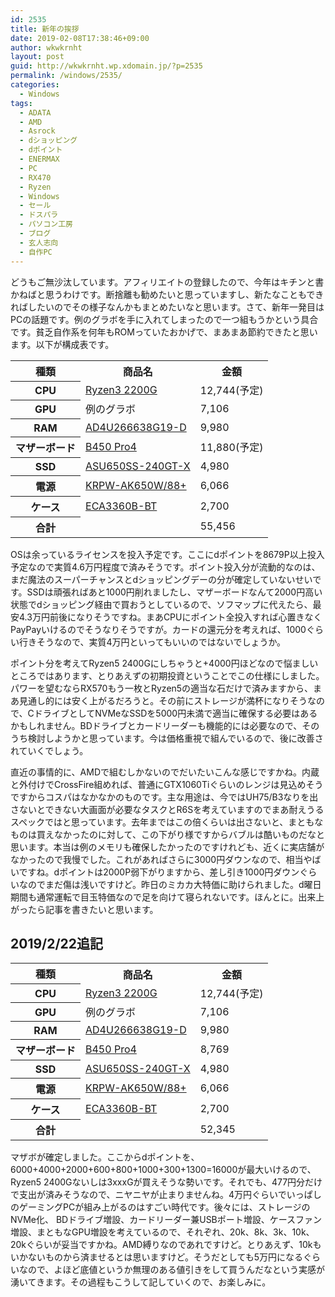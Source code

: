 ```yaml
---
id: 2535
title: 新年の挨拶
date: 2019-02-08T17:38:46+09:00
author: wkwkrnht
layout: post
guid: http://wkwkrnht.wp.xdomain.jp/?p=2535
permalink: /windows/2535/
categories:
  - Windows
tags:
  - ADATA
  - AMD
  - Asrock
  - dショッピング
  - dポイント
  - ENERMAX
  - PC
  - RX470
  - Ryzen
  - Windows
  - セール
  - ドスパラ
  - パソコン工房
  - ブログ
  - 玄人志向
  - 自作PC
---
```

どうもご無沙汰しています。アフィリエイトの登録したので、今年はキチンと書かねばと思うわけです。断捨離も勧めたいと思っていますし、新たなこともできればしたいのでその様子なんかもまとめたいなと思います。さて、新年一発目はPCの話題です。例のグラボを手に入れてしまったので一つ組もうかという具合です。貧乏自作系を何年もROMっていたおかげで、まあまあ節約できたと思います。以下が構成表です。

<table>
  <tr>
    <th>
      種類
    </th>
    <th>
      商品名
    </th>
    <th>
      金額
    </th>
  </tr>
  <tr>
    <th>
      CPU
    </th>
    <td>
      <a href="https://www.dospara.co.jp/5shopping/detail_parts.php?bg=1&br=10&sbr=1299&ic=451545&ft=Ryzen3+2200G&lf=2" title="Ryzen3 2200G" target="_blank" rel="noopener">Ryzen3 2200G</a>
    </td>
    <td>
      12,744(予定)
    </td>
  </tr>
  <tr>
    <th>
      GPU
    </th>
    <td>
      例のグラボ
    </td>
    <td>
      7,106
    </td>
  </tr>
  <tr>
    <th>
      RAM
    </th>
    <td>
      <a href="https://www.dospara.co.jp/5shopping/detail_parts.php?bg=1&br=12&sbr=1017&ic=457266&ft=AD4U266638G19-D&lf=2" title="AD4U266638G19-D" target="_blank" rel="noopener">AD4U266638G19-D</a>
    </td>
    <td>
      9,980
    </td>
  </tr>
  <tr>
    <th>
      マザーボード
    </th>
    <td>
      <a href="https://www.dospara.co.jp/5shopping/detail_parts.php?bg=1&br=21&sbr=1297&ic=453935&ft=B450+Pro4&lf=2" title="B450 Pro4" target="_blank" rel="noopener">B450 Pro4</a>
    </td>
    <td>
      11,880(予定)
    </td>
  </tr>
  <tr>
    <th>
      SSD
    </th>
    <td>
      <a href="https://www.dospara.co.jp/5shopping/detail_parts.php?bg=1&br=115&sbr=1155&ic=456872&ft=ASU650SS-240GT-R&lf=2" title="ASU650SS-240GT-X" target="_blank" rel="noopener">ASU650SS-240GT-X</a>
    </td>
    <td>
      4,980
    </td>
  </tr>
  <tr>
    <th>
      電源
    </th>
    <td>
      <a href="KRPW-AK650W/88+" title="KRPW-AK650W/88+" target="_blank" rel="noopener">KRPW-AK650W/88+</a>
    </td>
    <td>
      6,066
    </td>
  </tr>
  <tr>
    <th>
      ケース
    </th>
    <td>
      <a href="https://www.dospara.co.jp/5shopping/detail_parts.php?bg=1&br=72&sbr=79&ic=385119&lf=2" title="ECA3360B-BT" target="_blank" rel="noopener">ECA3360B-BT</a>
    </td>
    <td>
      2,700
    </td>
  </tr>
  <tr>
    <th>
      合計
    </th>
    <td>
    </td>
    <td>
      55,456
    </td>
  </tr>
</table>

OSは余っているライセンスを投入予定です。ここにdポイントを8679P以上投入予定なので実質4.6万円程度で済みそうです。ポイント投入分が流動的なのは、まだ魔法のスーパーチャンスとdショッピングデーの分が確定していないせいです。SSDは頑張ればあと1000円削れましたし、マザーボードなんて2000円高い状態でdショッピング経由で買おうとしているので、ソフマップに代えたら、最安4.3万円前後になりそうですね。まあCPUにポイント全投入すれば心置きなくPayPayいけるのでそうなりそうですが。カードの還元分を考えれば、1000ぐらい行きそうなので、実質4万円といってもいいのではないでしょうか。

ポイント分を考えてRyzen5 2400Gにしちゃうと+4000円ほどなので悩ましいところではあります、とりあえずの初期投資ということでこの仕様にしました。パワーを望むならRX570もう一枚とRyzen5の適当な石だけで済みますから、まあ見通し的には安く上がるだろうと。その前にストレージが満杯になりそうなので、CドライブとしてNVMeなSSDを5000円未満で適当に確保する必要はあるかもしれません。BDドライブとカードリーダーも機能的には必要なので、そのうち検討しようかと思っています。今は価格重視で組んでいるので、後に改善されていくでしょう。

直近の事情的に、AMDで組むしかないのでだいたいこんな感じですかね。内蔵と外付けでCrossFire組めれば、普通にGTX1060Tiぐらいのレンジは見込めそうですからコスパはなかなかのものです。主な用途は、今ではUH75/B3なりを出さないとできない大画面が必要なタスクとR6Sを考えていますのでまあ耐えうるスペックではと思っています。去年まではこの倍くらいは出さないと、まともなものは買えなかったのに対して、この下がり様ですからバブルは酷いものだなと思います。本当は例のメモリも確保したかったのですけれども、近くに実店舗がなかったので我慢でした。これがあればさらに3000円ダウンなので、相当やばいですね。dポイントは2000P弱下がりますから、差し引き1000円ダウンぐらいなのでまだ傷は浅いですけど。昨日のミカカ大特価に助けられました。d曜日期間も通常運転で目玉特価なので足を向けて寝られないです。ほんとに。出来上がったら記事を書きたいと思います。

## 2019/2/22追記

<table>
  <tr>
    <th>
      種類
    </th>
    <th>
      商品名
    </th>
    <th>
      金額
    </th>
  </tr>
  <tr>
    <th>
      CPU
    </th>
    <td>
      <a href="https://www.dospara.co.jp/5shopping/detail_parts.php?bg=1&br=10&sbr=1299&ic=451545&ft=Ryzen3+2200G&lf=2" title="Ryzen3 2200G" target="_blank" rel="noopener">Ryzen3 2200G</a>
    </td>
    <td>
      12,744(予定)
    </td>
  </tr>
  <tr>
    <th>
      GPU
    </th>
    <td>
      例のグラボ
    </td>
    <td>
      7,106
    </td>
  </tr>
  <tr>
    <th>
      RAM
    </th>
    <td>
      <a href="https://www.dospara.co.jp/5shopping/detail_parts.php?bg=1&br=12&sbr=1017&ic=457266&ft=AD4U266638G19-D&lf=2" title="AD4U266638G19-D" target="_blank" rel="noopener">AD4U266638G19-D</a>
    </td>
    <td>
      9,980
    </td>
  </tr>
  <tr>
    <th>
      マザーボード
    </th>
    <td>
      <a href="https://www.dospara.co.jp/5shopping/detail_parts.php?bg=1&br=21&sbr=1297&ic=453935&ft=B450+Pro4&lf=2" title="B450 Pro4" target="_blank" rel="noopener">B450 Pro4</a>
    </td>
    <td>
      8,769
    </td>
  </tr>
  <tr>
    <th>
      SSD
    </th>
    <td>
      <a href="https://www.dospara.co.jp/5shopping/detail_parts.php?bg=1&br=115&sbr=1155&ic=456872&ft=ASU650SS-240GT-R&lf=2" title="ASU650SS-240GT-X" target="_blank" rel="noopener">ASU650SS-240GT-X</a>
    </td>
    <td>
      4,980
    </td>
  </tr>
  <tr>
    <th>
      電源
    </th>
    <td>
      <a href="KRPW-AK650W/88+" title="KRPW-AK650W/88+" target="_blank" rel="noopener">KRPW-AK650W/88+</a>
    </td>
    <td>
      6,066
    </td>
  </tr>
  <tr>
    <th>
      ケース
    </th>
    <td>
      <a href="https://www.dospara.co.jp/5shopping/detail_parts.php?bg=1&br=72&sbr=79&ic=385119&lf=2" title="ECA3360B-BT" target="_blank" rel="noopener">ECA3360B-BT</a>
    </td>
    <td>
      2,700
    </td>
  </tr>
  <tr>
    <th>
      合計
    </th>
    <td>
    </td>
    <td>
      52,345
    </td>
  </tr>
</table>

マザボが確定しました。ここからdポイントを、6000+4000+2000+600+800+1000+300+1300=16000が最大いけるので、Ryzen5 2400Gないしは3xxxGが買えそうな勢いです。それでも、477円分だけで支出が済みそうなので、ニヤニヤが止まりませんね。4万円ぐらいでいっぱしのゲーミングPCが組み上がるのはすごい時代です。後々には、ストレージのNVMe化、 BDドライブ増設、カードリーダー兼USBポート増設、ケースファン増設、まともなGPU増設を考えているので、それぞれ、20k、8k、3k、10k、20kぐらいが妥当ですかね。AMD縛りなのであれですけど。とりあえず、10kもいかないものから済ませるとは思いますけど。そうだとしても5万円になるぐらいなので、よほど底値というか無理のある値引きをして買うんだなという実感が湧いてきます。その過程もこうして記していくので、お楽しみに。